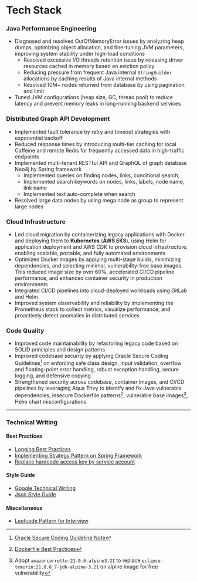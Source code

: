 # Tech Stack

### Java Performance Engineering
- Diagnosed and resolved OutOfMemoryError issues by analyzing heap dumps, optimizing object allocation, and fine-tuning JVM parameters, improving system stability under high-load conditions
  - Resolved excessive I/O threads retention issue by releasing driver resources cached in memory based on eviction policy
  - Reducing pressure from frequent Java internal `StringBuilder` allocations by caching results of Java internal methods
  - Resolved 10M+ nodes returned from database by using pagination and limit
- Tuned JVM configurations (heap size, GC, thread pool) to reduce latency and prevent memory leaks in long-running backend services

### Distributed Graph API Development
- Implemented fault tolerance by retry and timeout strategies with exponential backoff
- Reduced response times by introducing multi-tier caching for local Caffeine and remote Redis for frequently accessed data in high-traffic endpoints
- Implemented multi-tenant RESTful API and GraphQL of graph database Neo4j by Spring framework
  - Implemented queries on finding nodes, links, conditional search,   
  - Implemented search keywords on nodes, links, labels, node name, link name
  - Implemented text auto-complete when search
- Resolved large data nodes by using mega node as group to represent large nodes

### Cloud Infrastructure
- Led cloud migration by containerizing legacy applications with Docker and deploying them to **Kubernetes** (**AWS EKS**), using Helm for application deployment and AWS CDK to provision cloud infrastructure, enabling scalable, portable, and fully automated environments
- Optimized Docker images by applying multi-stage builds, minimizing dependencies, and selecting minimal, vulnerability-free base images. This reduced image size by over 60%, accelerated CI/CD pipeline performance, and enhanced container security in production environments
- Integrated CI/CD pipelines into cloud-deployed workloads using GitLab and Helm
- Improved system observability and reliability by implementing the Prometheus stack to collect metrics, visualize performance, and proactively detect anomalies in distributed services

### Code Quality
- Improved code maintainability by refactoring legacy code based on SOLID principles and design patterns
- Improved codebase security by applying Oracle Secure Coding Guidelines[^10] on enforcing safe class design, input validation, overflow and floating-point error handling, robust exception handling, secure logging, and defensive copying
- Strengthened security across codebase, container images, and CI/CD pipelines by leveraging Aqua Trivy to identify and fix Java vulnerable dependencies, insecure Dockerfile patterns[^11], vulnerable base images[^12], Helm chart misconfigurations
  
---

### Technical Writing

#### Best Practices

- [Logging Best Practices](https://github.com/w22116972/wiki/blob/main/docs/best-practices/Logging%20Best%20Practices.md)
- [Implementing Strategy Pattern on Spring Framework](https://medium.com/@w22116972/implementing-strategy-pattern-on-spring-framework-1a9760831ee5)
- [Replace hardcode access key by service account](https://github.com/w22116972/wiki/blob/main/docs/best-practices/Use%20IAM%20roles%20for%20Service%20Account.md)

#### Style Guide

- [Google Technical Writing](https://medium.com/@w22116972/google-technical-writing-21a89129bfbc)
- [Json Style Guide](https://github.com/w22116972/wiki/blob/main/docs/best-practices/JSON%20Style%20Guide.md)



#### Miscellaneous

- [Leetcode Pattern for Interview](https://github.com/w22116972/coding-interview-pattern)


[^10]: [Oracle Secure Coding Guideline Note](https://github.com/w22116972/wiki/blob/main/docs/best-practices/Oracle%20Secure%20Coding%20Guidelines%20for%20Java.md)

[^11]: [Dockerfile Best Practices](https://github.com/w22116972/wiki/blob/main/docs/best-practices/Dockerfile%20Best%20Practices.md)

[^12]: Adopt `amazoncorretto:21.0.6-alpine3.21` to replace `eclipse-temurin:21.0.6_7-jdk-alpine-3.21` on alpine image for free vulnerability
